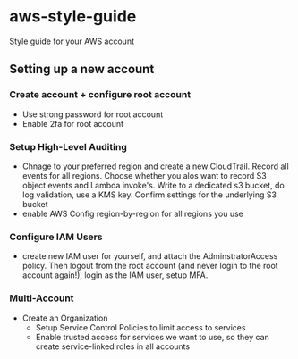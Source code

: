 # aws-style-guide
Style guide for your AWS account

## Setting up a new account

### Create account + configure root account
* Use strong password for root account
* Enable 2fa for root account

### Setup High-Level Auditing
* Chnage to your preferred region and create a new CloudTrail. Record all events for all regions. Choose whether you alos want to record S3 object events and Lambda invoke's. Write to a dedicated s3 bucket, do log validation, use a KMS key. Confirm settings for the underlying S3 bucket
* enable AWS Config region-by-region for all regions you use

### Configure IAM Users
* create new IAM user for yourself, and attach the AdminstratorAccess policy. Then logout from the root account (and never login to the root account again!), login as the IAM user, setup MFA.


### Multi-Account
* Create an Organization
  * Setup Service Control Policies to limit access to services
  * Enable trusted access for services we want to use, so they can create service-linked roles in all accounts
